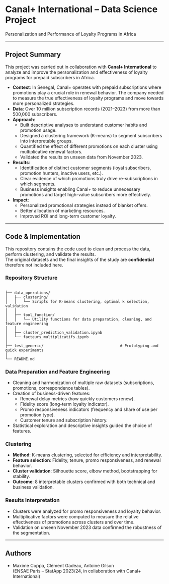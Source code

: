 # Canal+ International – Data Science Project
Personalization and Performance of Loyalty Programs in Africa

---

## Project Summary

This project was carried out in collaboration with **Canal+ International** to analyze and improve the personalization and effectiveness of loyalty programs for prepaid subscribers in Africa.

- **Context**: In Senegal, Canal+ operates with prepaid subscriptions where promotions play a crucial role in renewal behavior. The company needed to measure the true effectiveness of loyalty programs and move towards more personalized strategies.  
- **Data**: Over 10 million subscription records (2021–2023) from more than 500,000 subscribers.  
- **Approach**:
  - Built descriptive analyses to understand customer habits and promotion usage.
  - Designed a clustering framework (K-means) to segment subscribers into interpretable groups.
  - Quantified the effect of different promotions on each cluster using multiplicative renewal factors.
  - Validated the results on unseen data from November 2023.  
- **Results**:
  - Identification of distinct customer segments (loyal subscribers, promotion hunters, inactive users, etc.).
  - Clear evidence of which promotions truly drive re-subscriptions in which segments.
  - Business insights enabling Canal+ to reduce unnecessary promotions and target high-value subscribers more effectively.  
- **Impact**:
  - Personalized promotional strategies instead of blanket offers.
  - Better allocation of marketing resources.
  - Improved ROI and long-term customer loyalty.

---

## Code & Implementation

This repository contains the code used to clean and process the data, perform clustering, and validate the results.  
The original datasets and the final insights of the study are **confidential** therefore not included here.

### Repository Structure
```

├── data_operations/
│   ├── clustering/
│   │   └── Scripts for K-means clustering, optimal k selection, validation
│   │
│   ├── tool_function/
│   │   └── Utility functions for data preparation, cleaning, and feature engineering
│   │
│   ├── cluster_prediction_validation.ipynb   
│   └── facteurs_multiplicatifs.ipynb       
│
├── test_generic/                                  # Prototyping and quick experiments
│
└── README.md

```

### Data Preparation and Feature Engineering
- Cleaning and harmonization of multiple raw datasets (subscriptions, promotions, correspondence tables).
- Creation of business-driven features:
  - Renewal delay metrics (how quickly customers renew).
  - Fidelity score (long-term loyalty indicator).
  - Promo responsiveness indicators (frequency and share of use per promotion type).
  - Customer tenure and subscription history.
- Statistical exploration and descriptive insights guided the choice of features.

### Clustering
- **Method**: K-means clustering, selected for efficiency and interpretability.
- **Feature selection**: Fidelity, tenure, promo responsiveness, and renewal behavior.
- **Cluster validation**: Silhouette score, elbow method, bootstrapping for stability.
- **Outcome**: 8 interpretable clusters confirmed with both technical and business validation.

### Results Interpretation
- Clusters were analyzed for promo responsiveness and loyalty behavior.
- Multiplicative factors were computed to measure the relative effectiveness of promotions across clusters and over time.
- Validation on unseen November 2023 data confirmed the robustness of the segmentation.

---

## Authors
- Maxime Coppa, Clément Gadeau, Antoine Gilson  
(ENSAE Paris – StatApp 2023/24, in collaboration with Canal+ International)

